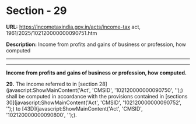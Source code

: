 # Section - 29

**URL:** https://incometaxindia.gov.in/acts/income-tax act, 1961/2025/102120000000090751.htm

**Description:** Income from profits and gains of business or profession, how computed

---

****

**Income from profits and gains of business or profession, how computed.**

**29.** The income referred to in [section 28](javascript:ShowMainContent\('Act', 'CMSID', '102120000000090750', ''\);) shall be computed in accordance with the provisions contained in [sections 30](javascript:ShowMainContent\('Act', 'CMSID', '102120000000090752', ''\);) to [43D](javascript:ShowMainContent\('Act', 'CMSID', '102120000000090800', ''\);).